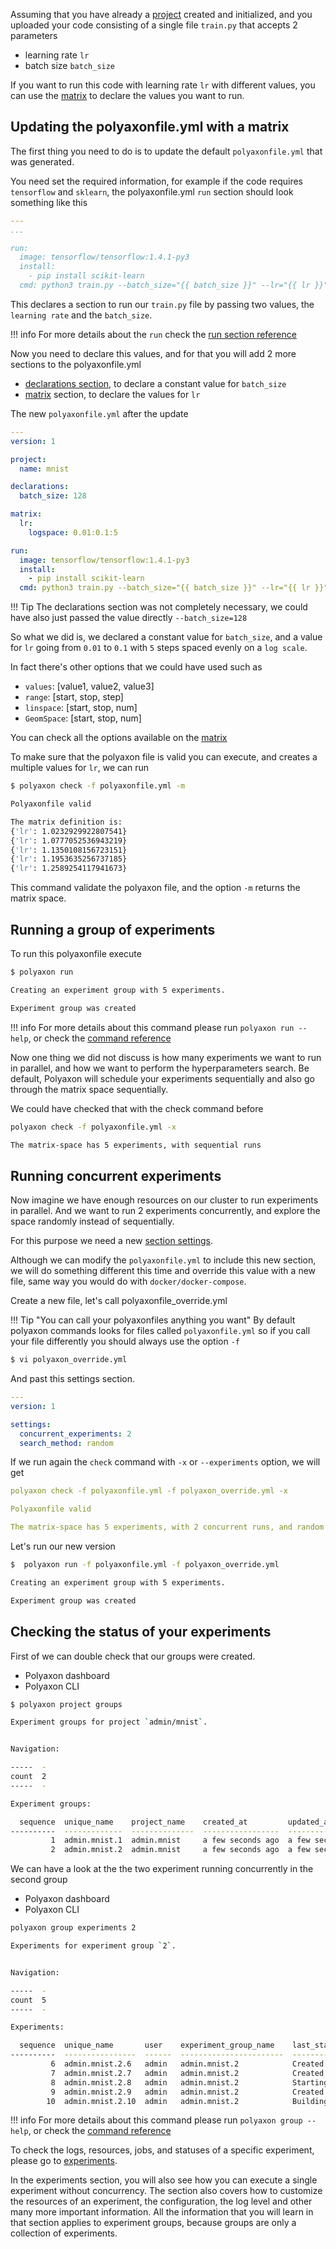 Assuming that you have already a [project](projects) created and initialized,
and you uploaded your code consisting of a single file `train.py` that accepts 2 parameters

  * learning rate `lr`
  * batch size `batch_size`

If you want to run this code with learning rate `lr` with different values,
you can use the [matrix](/polyaxonfile_specification/sections#matrix) to declare the values you want to run.

## Updating the polyaxonfile.yml with a matrix

The first thing you need to do is to update the default `polyaxonfile.yml` that was generated.

You need set the required information, for example if the code requires `tensorflow` and `sklearn`,
the polyaxonfile.yml `run` section should look something like this

```yaml
---
...

run:
  image: tensorflow/tensorflow:1.4.1-py3
  install:
    - pip install scikit-learn
  cmd: python3 train.py --batch_size="{{ batch_size }}" --lr="{{ lr }}"
```

This declares a section to run our `train.py` file by passing two values, the `learning rate` and the `batch_size`.

!!! info
    For more details about the `run` check the [run section reference](/polyaxonfile_specification/sections#run)

Now you need to declare this values, and for that you will add 2 more sections to the polyaxonfile.yml

 * [declarations section](/polyaxonfile_specification/sections#declarations), to declare a constant value for `batch_size`
 * [matrix](/polyaxonfile_specification/sections#matrix) section, to declare the values for `lr`

The new `polyaxonfile.yml` after the update

```yaml
---
version: 1

project:
  name: mnist

declarations:
  batch_size: 128

matrix:
  lr:
    logspace: 0.01:0.1:5

run:
  image: tensorflow/tensorflow:1.4.1-py3
  install:
    - pip install scikit-learn
  cmd: python3 train.py --batch_size="{{ batch_size }}" --lr="{{ lr }}"
```

!!! Tip
    The declarations section was not completely necessary,
    we could have also just passed the value directly `--batch_size=128`

So what we did is, we declared a constant value for `batch_size`, and a value for `lr` going from `0.01` to `0.1` with `5` steps spaced evenly on a `log scale`.

In fact there's other options that we could have used such as

 * `values`: [value1, value2, value3]
 * `range`: [start, stop, step]
 * `linspace`: [start, stop, num]
 * `GeomSpace`: [start, stop, num]

You can check all the options available on the [matrix](/polyaxonfile_specification/sections#matrix)

To make sure that the polyaxon file is valid you can execute, and creates a multiple values for `lr`, we can run

```bash
$ polyaxon check -f polyaxonfile.yml -m

Polyaxonfile valid

The matrix definition is:
{'lr': 1.0232929922807541}
{'lr': 1.0777052536943219}
{'lr': 1.1350108156723151}
{'lr': 1.1953635256737185}
{'lr': 1.2589254117941673}
```

This command validate the polyaxon file, and the option `-m` returns the matrix space.

## Running a group of experiments

To run this polyaxonfile execute

```bash
$ polyaxon run

Creating an experiment group with 5 experiments.

Experiment group was created
```

!!! info
    For more details about this command please run `polyaxon run --help`,
    or check the [command reference]()

Now one thing we did not discuss is how many experiments we want to run in parallel,
and how we want to perform the hyperparameters search. Be default, Polyaxon
will schedule your experiments sequentially and also go through the matrix space sequentially.

We could have checked that with the check command before

```bash
polyaxon check -f polyaxonfile.yml -x

The matrix-space has 5 experiments, with sequential runs
```


## Running concurrent experiments

Now imagine we have enough resources on our cluster to run experiments in parallel.
And we want to run 2 experiments concurrently, and explore the space randomly instead of sequentially.

For this purpose we need a new [section settings](/polyaxonfile_specification/sections#settings).

Although we can modify the `polyaxonfile.yml` to include this new section,
we will do something different this time and override this value with a new file, same way you would do with `docker/docker-compose`.

Create a new file, let's call polyaxonfile_override.yml

!!! Tip "You can call your polyaxonfiles anything you want"
    By default polyaxon commands looks for files called `polyaxonfile.yml`
    so if you call your file differently you should always use the option `-f`

```bash
$ vi polyaxon_override.yml
```

And past this settings section.

```yaml
---
version: 1

settings:
  concurrent_experiments: 2
  search_method: random
```

If we run again the `check` command with `-x` or `--experiments` option, we will get

```yaml
polyaxon check -f polyaxonfile.yml -f polyaxon_override.yml -x

Polyaxonfile valid

The matrix-space has 5 experiments, with 2 concurrent runs, and random search
```

Let's run our new version

```bash
$  polyaxon run -f polyaxonfile.yml -f polyaxon_override.yml

Creating an experiment group with 5 experiments.

Experiment group was created
```

## Checking the status of your experiments

First of we can double check that our groups were created.

 * Polyaxon dashboard
 * Polyaxon CLI

```bash
$ polyaxon project groups

Experiment groups for project `admin/mnist`.


Navigation:

-----  -
count  2
-----  -

Experiment groups:

  sequence  unique_name    project_name    created_at         updated_at           concurrency    num_experiments    num_pending_experiments    num_running_experiments
----------  -------------  --------------  -----------------  -----------------  -------------  -----------------  -------------------------  -------------------------
         1  admin.mnist.1  admin.mnist     a few seconds ago  a few seconds ago              1                  5                          4                          1
         2  admin.mnist.2  admin.mnist     a few seconds ago  a few seconds ago              2                  5                          3                          2
```

We can have a look at the the two experiment running concurrently in the second group


 * Polyaxon dashboard
 * Polyaxon CLI

```bash
polyaxon group experiments 2

Experiments for experiment group `2`.


Navigation:

-----  -
count  5
-----  -

Experiments:

  sequence  unique_name       user    experiment_group_name    last_status    created_at         updated_at         is_clone      num_jobs  finished_at    started_at
----------  ----------------  ------  -----------------------  -------------  -----------------  -----------------  ----------  ----------  -------------  -----------------
         6  admin.mnist.2.6   admin   admin.mnist.2            Created        a few seconds ago  a few seconds ago  False                0
         7  admin.mnist.2.7   admin   admin.mnist.2            Created        a few seconds ago  a few seconds ago  False                0
         8  admin.mnist.2.8   admin   admin.mnist.2            Starting       a few seconds ago  a few seconds ago  False                0                 a few seconds ago
         9  admin.mnist.2.9   admin   admin.mnist.2            Created        a few seconds ago  a few seconds ago  False                0
        10  admin.mnist.2.10  admin   admin.mnist.2            Building       a few seconds ago  a few seconds ago  False                0                 a few seconds ago
```

!!! info
    For more details about this command please run `polyaxon group --help`,
    or check the [command reference]()


To check the logs, resources, jobs, and statuses of a specific experiment, please go to [experiments](experiments).

In the experiments section, you will also see how you can execute a single experiment without concurrency.
The section also covers how to customize the resources of an experiment, the configuration,
the log level and other many more important information.
All the information that you will learn in that section applies to experiment groups,
because groups are only a collection of experiments.
